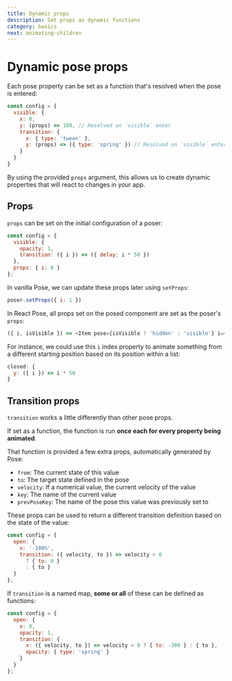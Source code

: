 ```yaml
---
title: Dynamic props
description: Set props as dynamic functions
category: basics
next: animating-children
---
```


# Dynamic pose props

Each pose property can be set as a function that's resolved when the pose is entered:

```javascript
const config = {
  visible: {
    x: 0,
    y: (props) => 100, // Resolved on `visible` enter
    transition: {
      x: { type: 'tween' },
      y: (props) => ({ type: 'spring' }) // Resolved on `visible` enter
    }
  }
}
```

By using the provided `props` argument, this allows us to create dynamic properties that will react to changes in your app.

## Props

`props` can be set on the initial configuration of a poser:

```javascript
const config = {
  visible: {
    opacity: 1,
    transition: ({ i }) => ({ delay: i * 50 })
  },
  props: { i: 0 }
};
```

In vanilla Pose, we can update these props later using `setProps`:

```javascript
poser.setProps({ i: 1 })
```

In React Pose, all props set on the posed component are set as the poser's `props`:

```javascript
({ i, isVisible }) => <Item pose={isVisible ? 'hidden' : 'visible'} i={i} />
```

For instance, we could use this `i` index property to animate something from a different starting position based on its position within a list:

```javascript
closed: {
  y: ({ i }) => i * 50
}
```

<CodePen id="jzXzdz" height="400" />

## Transition props

`transition` works a little differently than other pose props.

If set as a function, the function is run **once each for every property being animated**.

That function is provided a few extra props, automatically generated by Pose:

- `from`: The current state of this value
- `to`: The target state defined in the pose
- `velocity`: If a numerical value, the current velocity of the value
- `key`: The name of the current value
- `prevPoseKey`: The name of the pose this value was previously set to

These props can be used to return a different transition definition based on the state of the value:

```javascript
const config = {
  open: {
    x: '-100%',
    transition: ({ velocity, to }) => velocity < 0
      ? { to: 0 }
      : { to }
  }
};
```

If `transition` is a named map, **some or all** of these can be defined as functions:

```javascript
const config = {
  open: {
    x: 0,
    opacity: 1,
    transition: {
      x: ({ velocity, to }) => velocity < 0 ? { to: -300 } : { to },
      opacity: { type: 'spring' }
    }
  }
};
```
